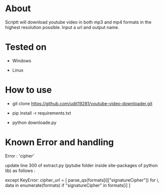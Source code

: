 # About
Scriptt will download youtube video in both mp3 and mp4 formats in the highest resolution possible. 
Input a url and output name.

# Tested on
- Windows

- Linux

# How to use

- git clone https://github.com/udit19281/youtube-video-downloader.git

- pip install -r requirements.txt

- python downloade.py


# Known Error and handling

Error : 'cipher'

update line 300 of extract.py (pytube folder inside site-packages of python lib) as follows :

except KeyError:
cipher_url = [
parse_qs(formats[i]["signatureCipher"]) for i, data in enumerate(formats) if "signatureCipher" in formats[i]
]





